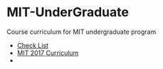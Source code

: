 # MIT-UnderGraduate
Course curriculum for MIT undergraduate program

- [Check List](https://www.eecs.mit.edu/docs/ug/Checklist_2017.pdf)
- [MIT 2017 Curriculum](https://www.eecs.mit.edu/curriculum2017)
- 

